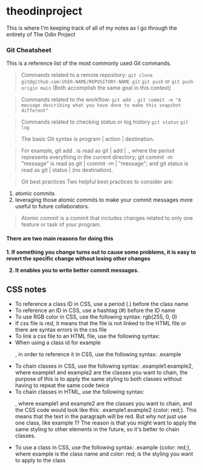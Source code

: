 # theodinproject

This is where I'm keeping track of all of my notes as I go through the entirety of The Odin Project

<h3> Git Cheatsheet </h3>

<p>
This is a reference list of the most commonly used Git commands. 

> Commands related to a remote repository:
`git clone git@github.com:USER-NAME/REPOSITORY-NAME.git`
`git push` or `git push origin main` (Both accomplish the same goal in this context)

> Commands related to the workflow:
`git add .` 
`git commit -m "A message describing what you have done to make this snapshot different"`

> Commands related to checking status or log history
`git status`
`git log`

> The basic Git syntax is program | action | destination.

> For example,
> git add . is read as git | add | ., where the period represents everything in the current directory;
> git commit -m "message" is read as git | commit -m | "message"; and
> git status is read as git | status | (no destination).

> Git best practices
Two helpful best practices to consider are:
1. atomic commits
2. leveraging those atomic commits to make your commit messages more useful to future collaborators.

> Atomic commit is a commit that includes changes related to only one feature or task of your program. 
<h4> There are two main reasons for doing this <h4>
1. If something you change turns out to cause some problems, it is easy to revert the specific change without losing other changes

2. It enables you to write better commit messages. 

</p>

## CSS notes
- To reference a class ID in CSS, use a period (.) before the class name
- To reference an ID in CSS, use a hashtag (#) before the ID name
- To use RGB color in CSS, use the following syntax: rgb(255, 0, 0)
- If css file is red, it means that the file is not linked to the HTML file or there are syntax errors in the css file
- To link a css file to an HTML file, use the following syntax: <link rel="stylesheet" type="text/css" href="style.css">
- When using a class id for example <p class="example">, in order to reference it in CSS, use the following syntax: .example
- To chain classes in CSS, use the following syntax: .example1.example2, where example1 and example2 are the classes you want to chain, the purpose of this is to apply the same styling to both classes without having to repeat the same code twice 
- To chain classes in HTML, use the following syntax: <p class="example1 example2">, where example1 and example2 are the classes you want to chain, and the CSS code would look like this: .example1.example2 {color: red;}. This means that the text in the paragraph will be red. But why not just use one class, like example 1? The reason is that you might want to apply the same styling to other elements in the future, so it's better to chain classes.  
- To use a class in CSS, use the following syntax: .example {color: red;}, where example is the class name and color: red; is the styling you want to apply to the class
